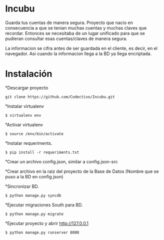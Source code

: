 Incubu
======

Guarda tus cuentas de manera segura. Proyecto que nacio en consecuencia
a que se tenian muchas cuentas y muchas claves que recordar. Entonces
se necesitaba de un lugar unificado para que se pudieran consultar esas
cuentas/claves de manera segura.

La informacion se cifra antes de ser guardada en el cliente, es decir, 
en el navegador. Asi cuando la informacion llega a la BD ya llega encriptada.

Instalación
===========

°Descargar proyecto

	git clone https://github.com/Codectivo/Incubu.git

°Instalar virtualenv

    $ virtualenv env

°Activar virtualenv

    $ source /env/bin/activate

°Instalar requeriments.

    $ pip install -r requeriments.txt

°Crear un archivo config.json, similar a config.json-src

°Crear archivo en la raiz del proyecto de la Base de Datos (Nombre que se puso a la BD en config.json)

°Sincronizar BD.

    $ python manage.py syncdb

°Ejecutar migraciones South para BD.

    $ python manage.py migrate

°Ejecutar proyecto y abrir http://127.0.0.1

    $ python manage.py runserver 8000

